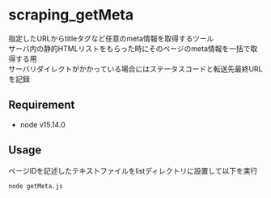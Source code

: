 # scraping_getMeta
指定したURLからtitleタグなど任意のmeta情報を取得するツール  
サーバ内の静的HTMLリストをもらった時にそのページのmeta情報を一括で取得する用  
サーバリダイレクトがかかっている場合にはステータスコードと転送先最終URLを記録

## Requirement
- node v15.14.0

## Usage
ページIDを記述したテキストファイルをlistディレクトリに設置して以下を実行
```
node getMeta.js
```
